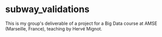 # subway_validations
This is my group's deliverable of a project for a Big Data course at AMSE (Marseille, France), teaching by Hervé Mignot.
